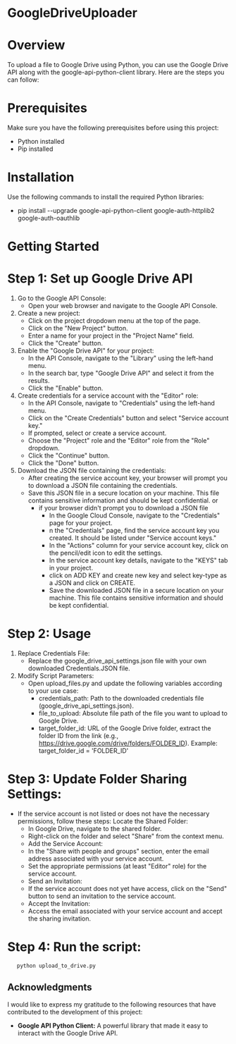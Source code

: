 # GoogleDriveUploader

# Overview
To upload a file to Google Drive using Python, you can use the Google Drive API along with the google-api-python-client library. Here are the steps you can follow:

# Prerequisites
Make sure you have the following prerequisites before using this project:
  - Python installed
  - Pip installed

# Installation
Use the following commands to install the required Python libraries:
  - pip install --upgrade google-api-python-client google-auth-httplib2 google-auth-oauthlib

# Getting Started
  # Step 1: Set up Google Drive API
  1. Go to the Google API Console:
      - Open your web browser and navigate to the Google API Console.
  2. Create a new project:
      - Click on the project dropdown menu at the top of the page.
      - Click on the "New Project" button.
      - Enter a name for your project in the "Project Name" field.
      - Click the "Create" button.
  3. Enable the "Google Drive API" for your project:
      - In the API Console, navigate to the "Library" using the left-hand menu.
      - In the search bar, type "Google Drive API" and select it from the results.
      - Click the "Enable" button.
  4. Create credentials for a service account with the "Editor" role:
      - In the API Console, navigate to "Credentials" using the left-hand menu.
      - Click on the "Create Credentials" button and select "Service account key."
      - If prompted, select or create a service account.
      - Choose the "Project" role and the "Editor" role from the "Role" dropdown.
      - Click the "Continue" button.
      - Click the "Done" button.
  5. Download the JSON file containing the credentials:
      - After creating the service account key, your browser will prompt you to download a JSON file containing the credentials.
      - Save this JSON file in a secure location on your machine. This file contains sensitive information and should be kept confidential.
      or
        - if your browser didn't prompt you to download a JSON file
          - In the Google Cloud Console, navigate to the "Credentials" page for your project.
          - n the "Credentials" page, find the service account key you created. It should be listed under "Service account keys."
          - In the "Actions" column for your service account key, click on the pencil/edit icon to edit the settings.
          - In the service account key details, navigate to the "KEYS" tab in your project.
          - click on ADD KEY and create new key and select key-type as a JSON and click on CREATE.
          - Save the downloaded JSON file in a secure location on your machine. This file contains sensitive information and should be kept confidential.

  # Step 2: Usage
  1. Replace Credentials File:
      - Replace the google_drive_api_settings.json file with your own downloaded Credentials.JSON file.
  2. Modify Script Parameters:
      - Open upload_files.py and update the following variables according to your use case:
        - credentials_path: Path to the downloaded credentials file (google_drive_api_settings.json).
        - file_to_upload: Absolute file path of the file you want to upload to Google Drive.
        - target_folder_id: URL of the Google Drive folder, extract the folder ID from the link (e.g., https://drive.google.com/drive/folders/FOLDER_ID).
          Example: target_folder_id = 'FOLDER_ID'

  # Step 3: Update Folder Sharing Settings:
  - If the service account is not listed or does not have the necessary permissions, follow these steps:
    Locate the Shared Folder:
      - In Google Drive, navigate to the shared folder.
      - Right-click on the folder and select "Share" from the context menu.
      - Add the Service Account:
      - In the "Share with people and groups" section, enter the email address associated with your service account.
      - Set the appropriate permissions (at least "Editor" role) for the service account.
      - Send an Invitation:
      - If the service account does not yet have access, click on the "Send" button to send an invitation to the service account.
      - Accept the Invitation:
      - Access the email associated with your service account and accept the sharing invitation.
          
  # Step 4: Run the script:
       python upload_to_drive.py












## Acknowledgments
I would like to express my gratitude to the following resources that have contributed to the development of this project:
- **Google API Python Client:** A powerful library that made it easy to interact with the Google Drive API.
